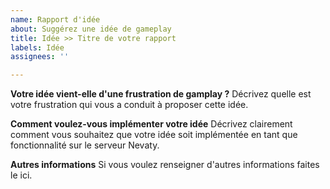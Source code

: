 ```yaml
---
name: Rapport d'idée
about: Suggérez une idée de gameplay
title: Idée >> Titre de votre rapport
labels: Idée
assignees: ''

---
```


**Votre idée vient-elle d'une frustration de gamplay ?**
Décrivez quelle est votre frustration qui vous a conduit à proposer cette idée.

**Comment voulez-vous implémenter votre idée**
Décrivez clairement comment vous souhaitez que votre idée soit implémentée en tant que fonctionnalité sur le serveur Nevaty.

**Autres informations**
Si vous voulez renseigner d'autres informations faites le ici.

